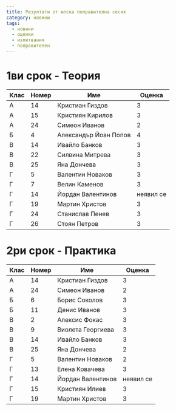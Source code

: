 ```yaml
---
title: Резултати от юлска поправителна сесия
category: новини
tags:
  - новини
  - оценки
  - изпитвания
  - поправителен
---
```


# 1ви срок - Теория

| Клас | Номер | Име | Оценка |
|-|-|-|-|
| A | 14 | Кристиан Гиздов | 3 |
| A | 15 | Кристиян Кирилов | 3 |
| A | 24 | Симеон Иванов | 2 |
| Б | 4 | Александър Йоан Попов | 4 |
| В | 14 | Ивайло Банков | 3 |
| В | 22 | Силвина Митрева | 3 |
| В | 25 | Яна Дончева | 3 |
| Г | 5 | Валентин Новаков | 3 |
| Г | 7 | Велин Каменов | 3 |
| Г | 14 | Йордан Валентинов | неявил се |
| Г | 19 | Мартин Христов | 3 |
| Г | 24 | Станислав Пенев | 3 |
| Г | 26 | Стоян Петров | 3 |

# 2ри срок - Практика

| Клас | Номер | Име | Оценка |
|-|-|-|-|
| А | 14 | Кристиан Гиздов | 3 |
| А | 24 | Симеон Иванов | 2 |
| Б | 6 | Борис Соколов | 3 |
| Б | 11 | Денис Иванов | 3 |
| В | 2 | Алексис Фокас | 3 |
| В | 9 | Виолета Георгиева | 3 |
| В | 14 | Ивайло Банков | 3 |
| В | 25 | Яна Дончева | 2 |
| Г | 5 | Валентин Новаков | 2 |
| Г | 13 | Елена Ковачева | 3 |
| Г | 14 | Йордан Валентинов | неявил се |
| Г | 15 | Кристиян Илиев | 3 |
| Г | 19 | Мартин Христов | 3 |
